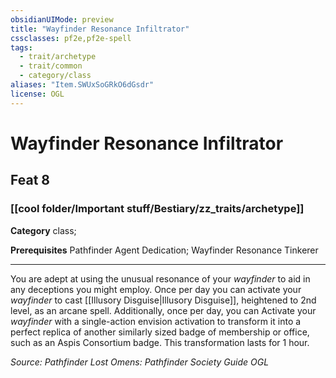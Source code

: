 ```yaml
---
obsidianUIMode: preview
title: "Wayfinder Resonance Infiltrator"
cssclasses: pf2e,pf2e-spell
tags:
  - trait/archetype
  - trait/common
  - category/class
aliases: "Item.SWUxSoGRkO6dGsdr"
license: OGL
---
```

# Wayfinder Resonance Infiltrator
## Feat 8
### [[cool folder/Important stuff/Bestiary/zz_traits/archetype]]

**Category** class; 



**Prerequisites** Pathfinder Agent Dedication; Wayfinder Resonance Tinkerer
* * *
You are adept at using the unusual resonance of your _wayfinder_ to aid in any deceptions you might employ. Once per day you can activate your _wayfinder_ to cast [[Illusory Disguise|Illusory Disguise]], heightened to 2nd level, as an arcane spell. Additionally, once per day, you can Activate your _wayfinder_ with a single-action envision activation to transform it into a perfect replica of another similarly sized badge of membership or office, such as an Aspis Consortium badge. This transformation lasts for 1 hour.

*Source: Pathfinder Lost Omens: Pathfinder Society Guide*
*OGL*